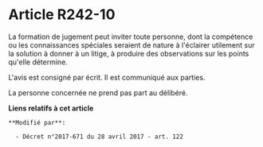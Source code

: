 # Article R242-10

La formation de jugement peut inviter toute personne, dont la compétence ou les connaissances spéciales seraient de nature à
l'éclairer utilement sur la solution à donner à un litige, à produire des observations sur les points qu'elle détermine.

L'avis est consigné par écrit. Il est communiqué aux parties.

La personne concernée ne prend pas part au délibéré.

**Liens relatifs à cet article**

	**Modifié par**:

	  - Décret n°2017-671 du 28 avril 2017 - art. 122
